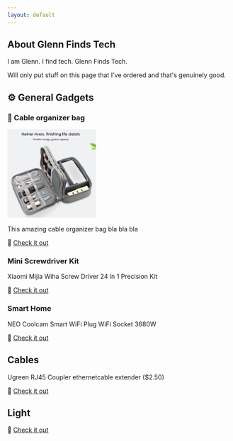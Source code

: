 ```yaml
---
layout: default
---
```


## About Glenn Finds Tech

I am Glenn. I find tech. Glenn Finds Tech.

Will only put stuff on this page that I've ordered and that's genuinely good.


## ⚙️ General Gadgets

### 👝 Cable organizer bag

<img src="images/cable_organizer.jpg" alt="Cable Organizer" height="200" width="200" />

This amazing cable organizer bag bla bla bla

🔗 [Check it out](https://nl.aliexpress.com/item/32901958471.html)

### Mini Screwdriver Kit

Xiaomi Mijia Wiha Screw Driver 24 in 1 Precision Kit

🔗 [Check it out](http://s.click.aliexpress.com/e/4Ze2SyBq)

### Smart Home

NEO Coolcam Smart WiFi Plug WiFi Socket 3680W

🔗 [Check it out](http://s.click.aliexpress.com/e/ls324rlW)

## Cables

Ugreen RJ45 Coupler ethernetcable extender ($2.50)

🔗 [Check it out](http://s.click.aliexpress.com/e/EQveoADS)

## Light


🔗 [Check it out]()